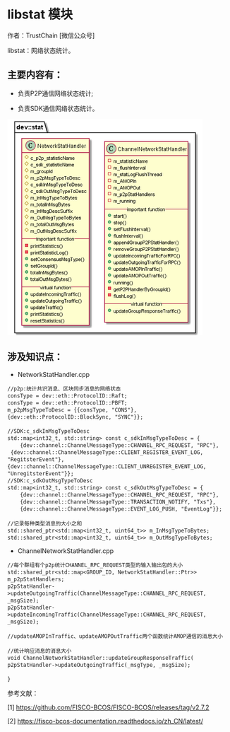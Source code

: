 # libstat 模块

作者：TrustChain [微信公众号]

libstat：网络状态统计。

## 主要内容有：

+ 负责P2P通信网络状态统计;

+ 负责SDK通信网络状态统计。

![](../../../../images/articles/sourceCode_knowledge_map/libstat.png)

## 涉及知识点：

+ NetworkStatHandler.cpp
```
//p2p:统计共识消息、区块同步消息的网络状态
consType = dev::eth::ProtocolID::Raft;
consType = dev::eth::ProtocolID::PBFT;
m_p2pMsgTypeToDesc = {{consType, "CONS"}, {dev::eth::ProtocolID::BlockSync, "SYNC"}};

//SDK:c_sdkInMsgTypeToDesc
std::map<int32_t, std::string> const c_sdkInMsgTypeToDesc = {
    {dev::channel::ChannelMessageType::CHANNEL_RPC_REQUEST, "RPC"},
 {dev::channel::ChannelMessageType::CLIENT_REGISTER_EVENT_LOG, "RegitsterEvent"},  {dev::channel::ChannelMessageType::CLIENT_UNREGISTER_EVENT_LOG, "UnregitsterEvent"}};
//SDK:c_sdkOutMsgTypeToDesc
std::map<int32_t, std::string> const c_sdkOutMsgTypeToDesc = {
    {dev::channel::ChannelMessageType::CHANNEL_RPC_REQUEST, "RPC"},
    {dev::channel::ChannelMessageType::TRANSACTION_NOTIFY, "Txs"},
    {dev::channel::ChannelMessageType::EVENT_LOG_PUSH, "EventLog"}};

//记录每种类型消息的大小之和
std::shared_ptr<std::map<int32_t, uint64_t>> m_InMsgTypeToBytes;
std::shared_ptr<std::map<int32_t, uint64_t>> m_OutMsgTypeToBytes;
```

+ ChannelNetworkStatHandler.cpp

```
//每个群组有个p2p统计CHANNEL_RPC_REQUEST类型的输入输出包的大小
std::shared_ptr<std::map<GROUP_ID, NetworkStatHandler::Ptr>> m_p2pStatHandlers;
p2pStatHandler->updateOutgoingTraffic(ChannelMessageType::CHANNEL_RPC_REQUEST, _msgSize);
p2pStatHandler->updateIncomingTraffic(ChannelMessageType::CHANNEL_RPC_REQUEST, _msgSize);

//updateAMOPInTraffic、updateAMOPOutTraffic两个函数统计AMOP通信的消息大小

//统计响应消息的消息大小
void ChannelNetworkStatHandler::updateGroupResponseTraffic(
p2pStatHandler->updateOutgoingTraffic(_msgType, _msgSize);

}
```

参考文献：

[1] https://github.com/FISCO-BCOS/FISCO-BCOS/releases/tag/v2.7.2

[2] https://fisco-bcos-documentation.readthedocs.io/zh_CN/latest/